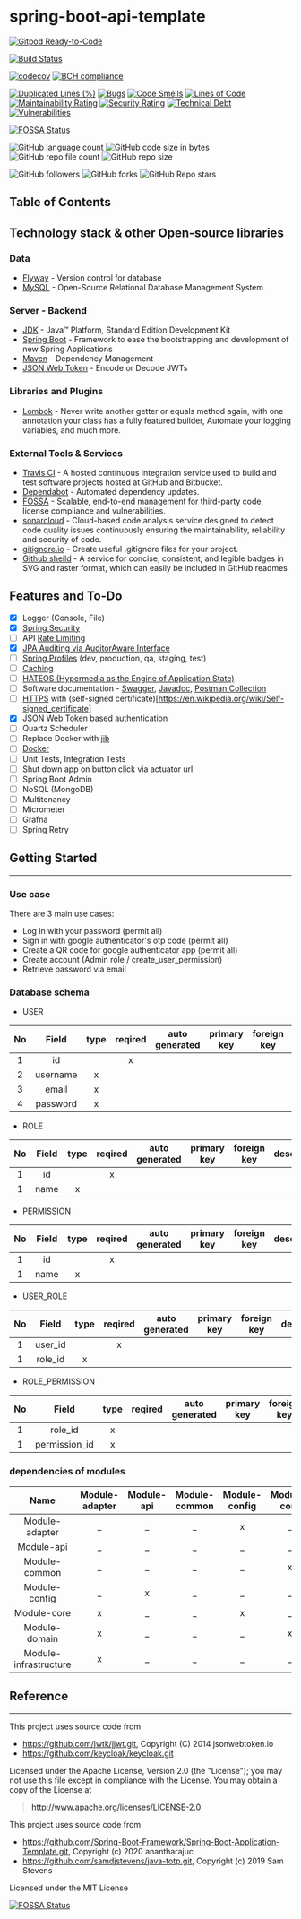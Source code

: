 # spring-boot-api-template 

[![Gitpod Ready-to-Code](https://img.shields.io/badge/Gitpod-ready--to--code-blue?logo=gitpod)](https://gitpod.io/#https://github.com/dangdinhtai0001/spring-boot-api-template/tree/dangdinhtai)

[![Build Status](https://travis-ci.org/dangdinhtai0001/spring-boot-api-template.svg?branch=dangdinhtai)](https://travis-ci.org/dangdinhtai0001/spring-boot-api-template)

[![codecov](https://codecov.io/gh/dangdinhtai0001/spring-boot-api-template/branch/dangdinhtai/graph/badge.svg?token=G9KEPDJSFQ)](https://codecov.io/gh/dangdinhtai0001/spring-boot-api-template)
[![BCH compliance](https://bettercodehub.com/edge/badge/dangdinhtai0001/spring-boot-api-template?branch=master)](https://bettercodehub.com/)

[![Duplicated Lines (%)](https://sonarcloud.io/api/project_badges/measure?project=dangdinhtai0001_spring-boot-api-template&metric=duplicated_lines_density)](https://sonarcloud.io/dashboard?id=dangdinhtai0001_spring-boot-api-template)
[![Bugs](https://sonarcloud.io/api/project_badges/measure?project=dangdinhtai0001_spring-boot-api-template&metric=bugs)](https://sonarcloud.io/dashboard?id=dangdinhtai0001_spring-boot-api-template)
[![Code Smells](https://sonarcloud.io/api/project_badges/measure?project=dangdinhtai0001_spring-boot-api-template&metric=code_smells)](https://sonarcloud.io/dashboard?id=dangdinhtai0001_spring-boot-api-template)
[![Lines of Code](https://sonarcloud.io/api/project_badges/measure?project=dangdinhtai0001_spring-boot-api-template&metric=ncloc)](https://sonarcloud.io/dashboard?id=dangdinhtai0001_spring-boot-api-template)
[![Maintainability Rating](https://sonarcloud.io/api/project_badges/measure?project=dangdinhtai0001_spring-boot-api-template&metric=sqale_rating)](https://sonarcloud.io/dashboard?id=dangdinhtai0001_spring-boot-api-template)
[![Security Rating](https://sonarcloud.io/api/project_badges/measure?project=dangdinhtai0001_spring-boot-api-template&metric=security_rating)](https://sonarcloud.io/dashboard?id=dangdinhtai0001_spring-boot-api-template)
[![Technical Debt](https://sonarcloud.io/api/project_badges/measure?project=dangdinhtai0001_spring-boot-api-template&metric=sqale_index)](https://sonarcloud.io/dashboard?id=dangdinhtai0001_spring-boot-api-template)
[![Vulnerabilities](https://sonarcloud.io/api/project_badges/measure?project=dangdinhtai0001_spring-boot-api-template&metric=vulnerabilities)](https://sonarcloud.io/dashboard?id=dangdinhtai0001_spring-boot-api-template)

[![FOSSA Status](https://app.fossa.com/api/projects/git%2Bgithub.com%2Fdangdinhtai0001%2Fspring-boot-api-template.svg?type=shield)](https://app.fossa.com/projects/git%2Bgithub.com%2Fdangdinhtai0001%2Fspring-boot-api-template?ref=badge_shield)

![GitHub language count](https://img.shields.io/github/languages/count/dangdinhtai0001/spring-boot-api-template)
![GitHub code size in bytes](https://img.shields.io/github/languages/code-size/dangdinhtai0001/spring-boot-api-template)
![GitHub repo file count](https://img.shields.io/github/directory-file-count/dangdinhtai0001/spring-boot-api-template)
![GitHub repo size](https://img.shields.io/github/repo-size/dangdinhtai0001/spring-boot-api-template)

![GitHub followers](https://img.shields.io/github/followers/dangdinhtai0001?style=social)
![GitHub forks](https://img.shields.io/github/forks/dangdinhtai0001/spring-boot-api-template?style=social)
![GitHub Repo stars](https://img.shields.io/github/stars/dangdinhtai0001/spring-boot-api-template?style=social)


## Table of Contents

## Technology stack & other Open-source libraries

### Data

* 	[Flyway](https://flywaydb.org/) - Version control for database
* 	[MySQL](https://www.mysql.com/) - Open-Source Relational Database Management System

### Server - Backend

* 	[JDK](https://www.oracle.com/java/technologies/javase-jdk11-downloads.html) - Java™ Platform, Standard Edition Development Kit
* 	[Spring Boot](https://spring.io/projects/spring-boot) - Framework to ease the bootstrapping and development of new Spring Applications
* 	[Maven](https://maven.apache.org/) - Dependency Management
* 	[JSON Web Token](https://www.jsonwebtoken.io/) - Encode or Decode JWTs

###  Libraries and Plugins

* 	[Lombok](https://projectlombok.org/) - Never write another getter or equals method again, with one annotation your class has a fully featured builder, Automate your logging variables, and much more.

### External Tools & Services

* 	[Travis CI](https://travis-ci.org/github/dangdinhtai0001/spring-boot-api-template) - A hosted continuous integration service used to build and test software projects hosted at GitHub and Bitbucket.
*	[Dependabot](https://dependabot.com/) - Automated dependency updates.
*	[FOSSA](https://fossa.com/) - Scalable, end-to-end management for third-party code, license compliance and vulnerabilities.
*	[sonarcloud](https://sonarcloud.io/dashboard?id=dangdinhtai0001_spring-boot-api-template) - Cloud-based code analysis service designed to detect code quality issues continuously ensuring the maintainability, reliability and security of code.
* [gitignore.io](https://www.toptal.com/developers/gitignore/api/java,eclipse,intellij) - Create useful .gitignore files for your project.
* [Github sheild](https://shields.io/) - A service for concise, consistent, and legible badges in SVG and raster format, which can easily be included in GitHub readmes

## Features and To-Do

* 	[x] Logger (Console, File)
* 	[x] [Spring Security](https://spring.io/projects/spring-security)
* 	[ ] API [Rate Limiting](https://en.wikipedia.org/wiki/Rate_limiting)
* 	[x] [JPA Auditing via AuditorAware Interface](https://docs.spring.io/spring-data/jpa/docs/1.7.0.DATAJPA-580-SNAPSHOT/reference/html/auditing.html)
* 	[ ] [Spring Profiles](https://docs.spring.io/spring-boot/docs/current/reference/html/spring-boot-features.html#boot-features-profiles) (dev, production, qa, staging, test)
* 	[ ] [Caching](https://docs.spring.io/spring-boot/docs/2.1.6.RELEASE/reference/html/boot-features-caching.html)
* 	[ ] [HATEOS (Hypermedia as the Engine of Application State)](https://en.wikipedia.org/wiki/HATEOAS)
* 	[ ] Software documentation - [Swagger](https://swagger.io/), [Javadoc](https://en.wikipedia.org/wiki/Javadoc), [Postman Collection](https://www.postman.com/collection/)
* 	[ ] [HTTPS](https://en.wikipedia.org/wiki/HTTPS) with (self-signed certificate)[https://en.wikipedia.org/wiki/Self-signed_certificate]
* 	[x] [JSON Web Token](https://www.jsonwebtoken.io/) based authentication
* 	[ ] Quartz Scheduler
* 	[ ] Replace Docker with [jib](https://github.com/GoogleContainerTools/jib)
* 	[ ] [Docker](https://www.docker.com/)
*  [ ] Unit Tests, Integration Tests
* 	[ ] Shut down app on button click via actuator url 
* 	[ ] Spring Boot Admin
* 	[ ] NoSQL (MongoDB)
* 	[ ] Multitenancy
* 	[ ] Micrometer
* 	[ ] Grafna
* 	[ ] Spring Retry

## Getting Started
---

### Use case
There are 3 main use cases:
 - Log in with your password (permit all)
 - Sign in with google authenticator's otp code (permit all)
 - Create a QR code for google authenticator app (permit all)
 - Create account (Admin role / create_user_permission)
 - Retrieve password via email

### Database schema
 - USER

|No| Field| type| reqired| auto generated| primary key| foreign key| description|
| :---: | :---: | :---: | :---: | :---: | :---: | :---: | :---: |
|1| id ||x||||
|2| username |x|||||
|3| email |x||||
|4| password |x||||


 - ROLE
 
|No| Field| type| reqired| auto generated| primary key| foreign key| description|
| :---: | :---: | :---: | :---: | :---: | :---: | :---: | :---: |
|1| id ||x|||
|1| name |x||||

 - PERMISSION

|No| Field| type| reqired| auto generated| primary key| foreign key| description|
| :---: | :---: | :---: | :---: | :---: | :---: | :---: | :---: |
|1| id ||x|||
|1| name |x||||

 - USER_ROLE

|No| Field| type| reqired| auto generated| primary key| foreign key| description|
| :---: | :---: | :---: | :---: | :---: | :---: | :---: | :---: |
|1| user_id ||x|||
|1| role_id |x||||

 - ROLE_PERMISSION

|No| Field| type| reqired| auto generated| primary key| foreign key| description|
| :---: | :---: | :---: | :---: | :---: | :---: | :---: | :---: |
|1| role_id |x||||
|1| permission_id |x||||


### dependencies of modules

|Name|Module-adapter| Module-api| Module-common| Module-config| Module-core| Module-domain| Module-infrastructure|
|:---:|:---:|:---:|:---:|:---:|:---:|:---:|:---:|
|Module-adapter|_|_|_|x|_|_|_|
| Module-api|_|_|_|_|_|_|_|_|
| Module-common|_|_|_|_|x|_|_| 
| Module-config|_|x|_|_|_|_|_| 
| Module-core|x|_|_|x|_|_| _|
| Module-domain|x|_|_|_|x|_|x| 
| Module-infrastructure|x|_|_|_|_|_|_|

## Reference
---
This project uses source code from 
 - https://github.com/jwtk/jjwt.git, Copyright (C) 2014 jsonwebtoken.io
 - https://github.com/keycloak/keycloak.git

Licensed under the Apache License, Version 2.0 (the "License");
you may not use this file except in compliance with the License.
You may obtain a copy of the License at
>http://www.apache.org/licenses/LICENSE-2.0

This project uses source code from
- https://github.com/Spring-Boot-Framework/Spring-Boot-Application-Template.git, Copyright (c) 2020 anantharajuc
- https://github.com/samdjstevens/java-totp.git, Copyright (c) 2019 Sam Stevens

Licensed under the MIT License


[![FOSSA Status](https://app.fossa.com/api/projects/git%2Bgithub.com%2Fdangdinhtai0001%2Fspring-boot-api-template.svg?type=large)](https://app.fossa.com/projects/git%2Bgithub.com%2Fdangdinhtai0001%2Fspring-boot-api-template?ref=badge_large)
